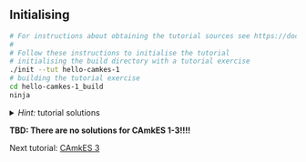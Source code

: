 ## Initialising

```sh
# For instructions about obtaining the tutorial sources see https://docs.sel4.systems/Tutorials/#get-the-code
#
# Follow these instructions to initialise the tutorial
# initialising the build directory with a tutorial exercise
./init --tut hello-camkes-1
# building the tutorial exercise
cd hello-camkes-1_build
ninja
```
<details markdown='1'>
<summary style="display:list-item"><em>Hint:</em> tutorial solutions</summary>
<br>
All tutorials come with complete solutions. To get solutions run:
```
./init --solution --tut hello-camkes-1
```
</details>

**TBD: There are no solutions for CAmkES 1-3!!!!**

Next tutorial: <a href="camkes3">CAmkES 3</a>

